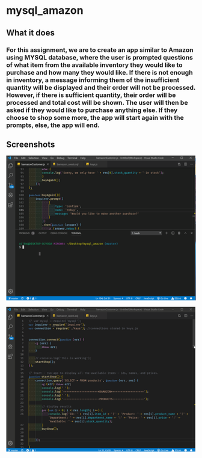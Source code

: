 # mysql_amazon

## What it does

### For this assignment, we are to create an app similar to Amazon using MYSQL database, where the user is prompted questions of what item from the available inventory they would like to purchase and how many they would like. If there is not enough in inventory, a message informing them of the insufficient quantity will be displayed and their order will not be processed. However, if there is sufficient quantity, their order will be processed and total cost will be shown. The user will then be asked if they would like to purchase anything else. If they choose to shop some more, the app will start again with the prompts, else, the app will end. 

## Screenshots
![bamazon gif](images/bamazon.gif)

![bamazon gif](images/bamazon_files.gif)

